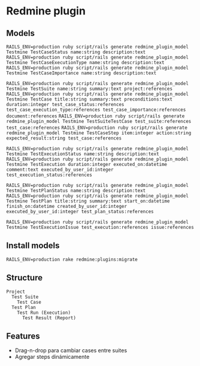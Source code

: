 # Redmine plugin

## Models

`RAILS_ENV=production ruby script/rails generate redmine_plugin_model Testmine TestCaseStatus name:string description:text`
`RAILS_ENV=production ruby script/rails generate redmine_plugin_model Testmine TestCaseExecutionType name:string description:text`
`RAILS_ENV=production ruby script/rails generate redmine_plugin_model Testmine TestCaseImportance name:string description:text`

`RAILS_ENV=production ruby script/rails generate redmine_plugin_model Testmine TestSuite name:string summary:text project:references`
`RAILS_ENV=production ruby script/rails generate redmine_plugin_model Testmine TestCase title:string summary:text preconditions:text duration:integer test_case_status:references test_case_execution_type:references test_case_importance:references document:references`
`RAILS_ENV=production ruby script/rails generate redmine_plugin_model Testmine TestSuiteTestCase test_suite:references test_case:references`
`RAILS_ENV=production ruby script/rails generate redmine_plugin_model Testmine TestCaseStep item:integer action:string expected_result:string test_case:references`

`RAILS_ENV=production ruby script/rails generate redmine_plugin_model Testmine TestExecutionStatus name:string description:text`
`RAILS_ENV=production ruby script/rails generate redmine_plugin_model Testmine TestExecution duration:integer executed_on:datetime comment:text executed_by_user_id:integer test_execution_status:references`

`RAILS_ENV=production ruby script/rails generate redmine_plugin_model Testmine TestPlanStatus name:string description:text`
`RAILS_ENV=production ruby script/rails generate redmine_plugin_model Testmine TestPlan title:string summary:text start_on:datetime finish_on:datetime created_by_user_id:integer executed_by_user_id:integer test_plan_status:references`

`RAILS_ENV=production ruby script/rails generate redmine_plugin_model Testmine TestExecutionIssue test_execution:references issue:references`

## Install models

`RAILS_ENV=production rake redmine:plugins:migrate`

## Structure

```
Project
  Test Suite
    Test Case
  Test Plan
    Test Run (Execution)
      Test Result (Report)
```

## Features

* Drag-n-drop para cambiar cases entre suites
* Agregar steps dinámicamente